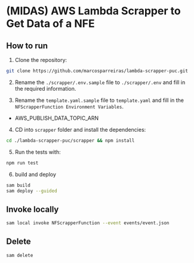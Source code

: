 # (MIDAS) AWS Lambda Scrapper to Get Data of a NFE

## How to run

1. Clone the repository:

```bash
git clone https://github.com/marcosparreiras/lambda-scrapper-puc.git
```

2. Rename the `./scrapper/.env.sample` file to `./scrapper/.env` and fill in the required information.

3. Rename the `template.yaml.sample` file to `template.yaml` and fill in the `NFScrapperFunction Environment Variables`.

- AWS_PUBLISH_DATA_TOPIC_ARN

4. CD into `scrapper` folder and install the dependencies:

```bash
cd ./lambda-scrapper-puc/scrapper && npm install
```

5. Run the tests with:

```bash
npm run test
```

6. build and deploy

```bash
sam build
sam deploy --guided
```

## Invoke locally

```bash
sam local invoke NFScrapperFunction --event events/event.json
```

## Delete

```bash
sam delete
```
